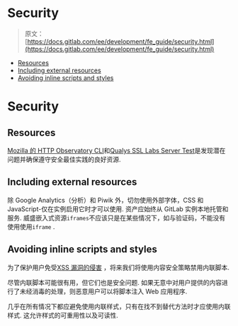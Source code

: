 # Security

> 原文：[https://docs.gitlab.com/ee/development/fe_guide/security.html](https://docs.gitlab.com/ee/development/fe_guide/security.html)

*   [Resources](#resources)
*   [Including external resources](#including-external-resources)
*   [Avoiding inline scripts and styles](#avoiding-inline-scripts-and-styles)

# Security[](#security "Permalink")

## Resources[](#resources "Permalink")

[Mozilla 的 HTTP Observatory CLI](https://github.com/mozilla/http-observatory-cli)和[Qualys SSL Labs Server Test](https://www.ssllabs.com/ssltest/analyze.html)是发现潜在问题并确保遵守安全最佳实践的良好资源.

## Including external resources[](#including-external-resources "Permalink")

除 Google Analytics（分析）和 Piwik 外，切勿使用外部字体，CSS 和 JavaScript-仅在实例启用它时才可以使用. 资产应始终从 GitLab 实例本地托管和服务. 威盛嵌入式资源`iframes`不应该只是在某些情况下，如与验证码，不能没有使用使用`iframe` .

## Avoiding inline scripts and styles[](#avoiding-inline-scripts-and-styles "Permalink")

为了保护用户免受[XSS 漏洞的侵害](https://en.wikipedia.org/wiki/Cross-site_scripting) ，将来我们将使用内容安全策略禁用内联脚本.

尽管内联脚本可能很有用，但它们也是安全问题. 如果无意中对用户提供的内容进行了未经消毒的处理，则恶意用户可以将脚本注入 Web 应用程序.

几乎在所有情况下都应避免使用内联样式，只有在找不到替代方法时才应使用内联样式. 这允许样式的可重用性以及可读性.